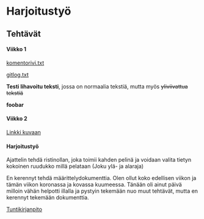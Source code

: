 # Harjoitustyö

## Tehtävät

#### Viikko 1

[komentorivi.txt](https://github.com/TatuSorjonen/ot-harjoitustyo/blob/main/laskarit/viikko1/komentorivi.txt)

[gitlog.txt](https://github.com/TatuSorjonen/ot-harjoitustyo/blob/main/laskarit/viikko1/gitlog.txt)

**Testi lihavoitu teksti**, jossa on normaalia tekstiä, mutta myös 
~~yliviivattua tekstiä~~

**foobar**




#### Viikko 2

[Linkki kuvaan](https://github.com/TatuSorjonen/ot-harjoitustyo/blob/main/laskarit/viikko2/Screenshot%20from%202022-03-29%2019-59-24.png)





#### Harjoitustyö

Ajattelin tehdä ristinollan, joka toimii kahden pelinä ja voidaan valita
tietyn kokoinen ruudukko millä pelataan (Joku ylä- ja alaraja)

En kerennyt tehdä määrittelydokumenttia. Olen ollut koko edellisen viikon ja tämän viikon koronassa ja kovassa kuumeessa. Tänään oli ainut päivä milloin vähän helpotti illalla ja pystyin tekemään nuo muut tehtävät, mutta en kerennyt tekemään dokumenttia.

[Tuntikirjanpito](https://github.com/TatuSorjonen/ot-harjoitustyo/blob/main/tuntikirjanpito.md)
